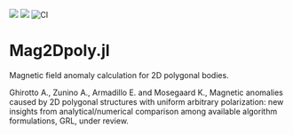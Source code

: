 [![](https://img.shields.io/badge/docs-stable-blue.svg)](https://inverseproblem.github.io/Mag2Dpoly.jl/stable)
[![](https://img.shields.io/badge/docs-dev-blue.svg)](https://inverseproblem.github.io/Mag2Dpoly.jl/dev)
![CI](https://github.com/inverseproblem/Mag2Dpoly.jl/workflows/CI/badge.svg)

# Mag2Dpoly.jl
Magnetic field anomaly calculation for 2D polygonal bodies.

Ghirotto A., Zunino A., Armadillo E. and Mosegaard K., Magnetic anomalies caused by 2D polygonal structures with uniform arbitrary polarization: new insights from analytical/numerical comparison among available algorithm formulations, GRL, under review.
